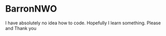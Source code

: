 # BarronNWO

I have absolutely no idea how to code. Hopefully I learn something. Please and Thank you
